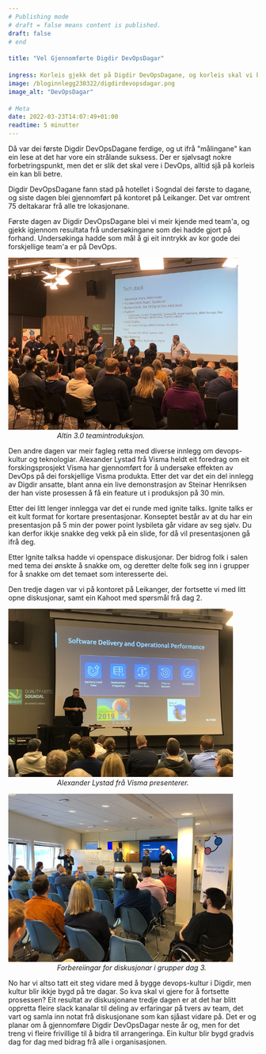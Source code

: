 ```yaml
---
# Publishing mode
# draft = false means content is published. 
draft: false
# end

title: "Vel Gjennomførte Digdir DevOpsDagar"

ingress: Korleis gjekk det på Digdir DevOpsDagane, og korleis skal vi bygge devops-kultur vidare?
image: /bloginnlegg230322/digdirdevopsdagar.png
image_alt: "DevOpsDagar"

# Meta
date: 2022-03-23T14:07:49+01:00
readtime: 5 minutter
---
```


Då var dei første Digdir DevOpsDagane ferdige, og ut ifrå "målingane" kan ein lese at det har vore ein strålande suksess. Der er sjølvsagt nokre forbetringspunkt, men det er slik det skal vere i DevOps, alltid sjå på korleis ein kan bli betre.

Digdir DevOpsDagane fann stad på hotellet i Sogndal dei første to dagane, og siste dagen blei gjennomført på kontoret på Leikanger. Det var omtrent 75 deltakarar frå alle tre lokasjonane.

Første dagen av Digdir DevOpsDagane blei vi meir kjende med team'a, og gjekk igjennom resultata frå undersøkingane som dei hadde gjort på forhand. Undersøkinga hadde som mål å gi eit inntrykk av kor gode dei forskjellige team'a er på DevOps.

![Altin 3.0 teamintroduksjon.](/bloginnlegg230322/team-introduksjon.png)
&nbsp;&nbsp;&nbsp;&nbsp;&nbsp;&nbsp;&nbsp;&nbsp;&nbsp;&nbsp;&nbsp;&nbsp;&nbsp;&nbsp;&nbsp;&nbsp;&nbsp;&nbsp;&nbsp;&nbsp;&nbsp;&nbsp;&nbsp;&nbsp;&nbsp;*Altin 3.0 teamintroduksjon.*

Den andre dagen var meir fagleg retta med diverse innlegg om devops-kultur og teknologiar. Alexander Lystad frå Visma heldt eit foredrag om eit forskingsprosjekt Visma har gjennomført for å undersøke effekten av DevOps på dei forskjellige Visma produkta. Etter det var det ein del innlegg av Digdir ansatte, blant anna ein live demonstrasjon av Steinar Henriksen der han viste prosessen å få ein feature ut i produksjon på 30 min.

Etter dei litt lenger innlegga var det ei runde med ignite talks. Ignite talks er eit kult format for kortare presentasjonar. Konseptet består av at du har ein presentasjon på 5 min der power point lysbileta går vidare av seg sjølv. Du kan derfor ikkje snakke deg vekk på ein slide, for då vil presentasjonen gå ifrå deg. 

Etter Ignite talksa hadde vi openspace diskusjonar. Der bidrog folk i salen med tema dei ønskte å snakke om,  og deretter delte folk seg inn i grupper for å snakke om det temaet som interesserte dei. 

Den tredje dagen var vi på kontoret på Leikanger, der fortsette vi med litt opne diskusjonar, samt ein Kahoot med spørsmål frå dag 2.

![Alexander Lystad frå Visma presenterer.](/bloginnlegg230322/alexander-lystad-presenterer.png)
&nbsp;&nbsp;&nbsp;&nbsp;&nbsp;&nbsp;&nbsp;&nbsp;&nbsp;&nbsp;&nbsp;&nbsp;&nbsp;&nbsp;&nbsp;&nbsp;&nbsp;&nbsp;&nbsp;&nbsp;&nbsp;&nbsp;&nbsp;&nbsp;&nbsp;*Alexander Lystad frå Visma presenterer.*

![Forbereiingar for diskusjonar i grupper dag 3.](/bloginnlegg230322/digdirdevopsdagar-dag3.png)
&nbsp;&nbsp;&nbsp;&nbsp;&nbsp;&nbsp;&nbsp;&nbsp;&nbsp;&nbsp;&nbsp;&nbsp;&nbsp;&nbsp;&nbsp;&nbsp;&nbsp;&nbsp;&nbsp;&nbsp;&nbsp;&nbsp;&nbsp;&nbsp;&nbsp;*Forbereiingar for diskusjonar i grupper dag 3.*

No har vi altso tatt eit steg vidare med å bygge devops-kultur i Digdir, men kultur blir ikkje bygd på tre dagar. So kva skal vi gjere for å fortsette prosessen? Eit resultat av diskusjonane tredje dagen er at det har blitt oppretta fleire slack kanalar til deling av erfaringar på tvers av team, det vart og samla inn notat frå diskusjonane som kan sjåast vidare på. Det er og planar om å gjennomføre Digdir DevOpsDagar neste år og, men for det treng vi fleire frivillige til å bidra til arrangeringa. Ein kultur blir bygd gradvis dag for dag med bidrag frå alle i organisasjonen.